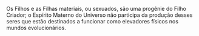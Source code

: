 ﻿Os Filhos e as Filhas materiais, ou sexuados, são uma progênie do Filho Criador; o Espírito Materno do Universo não participa da produção desses seres que estão destinados a funcionar como elevadores físicos nos mundos evolucionários.